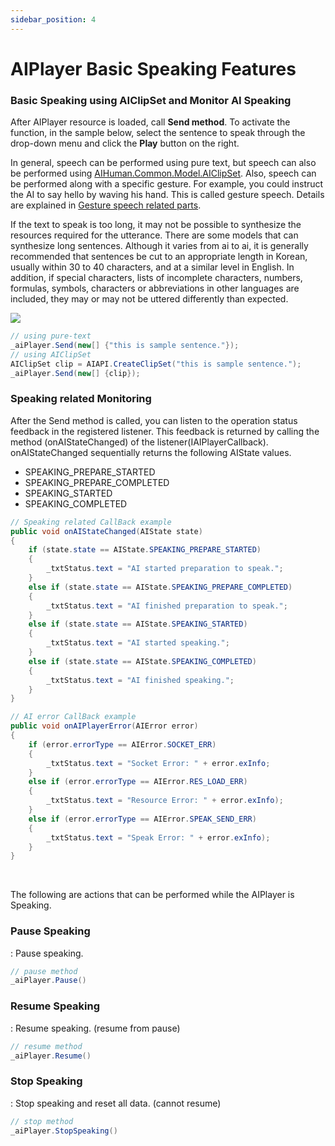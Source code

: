 ```yaml
---
sidebar_position: 4
---
```


# AIPlayer Basic Speaking Features

### Basic Speaking using AIClipSet and Monitor AI Speaking

After AIPlayer resource is loaded, call **Send method**. To activate the function, in the sample below, select the sentence to speak through the drop-down menu and click the **Play** button on the right.

In general, speech can be performed using pure text, but speech can also be performed using [AIHuman.Common.Model.AIClipSet](#main-class-apis). Also, speech can be performed along with a specific gesture. For example, you could instruct the AI to say hello by waving his hand. This is called gesture speech. Details are explained in [Gesture speech related parts](#main-class-apis).

If the text to speak is too long, it may not be possible to synthesize the resources required for the utterance. There are some models that can synthesize long sentences. Although it varies from ai to ai, it is generally recommended that sentences be cut to an appropriate length in Korean, usually within 30 to 40 characters, and at a similar level in English. In addition, if special characters, lists of incomplete characters, numbers, formulas, symbols, characters or abbreviations in other languages are included, they may or may not be uttered differently than expected.

<img src="../img/windows/Speak_Haylyn.png" />

```c#
// using pure-text
_aiPlayer.Send(new[] {"this is sample sentence."});
// using AIClipSet
AIClipSet clip = AIAPI.CreateClipSet("this is sample sentence.");
_aiPlayer.Send(new[] {clip});
```

### Speaking related Monitoring

After the Send method is called, you can listen to the operation status feedback in the registered listener. This feedback is returned by calling the method (onAIStateChanged) of the listener(IAIPlayerCallback). onAIStateChanged sequentially returns the following AIState values. 

- SPEAKING_PREPARE_STARTED 
- SPEAKING_PREPARE_COMPLETED
- SPEAKING_STARTED
- SPEAKING_COMPLETED

```c#
// Speaking related CallBack example
public void onAIStateChanged(AIState state)
{
    if (state.state == AIState.SPEAKING_PREPARE_STARTED)
    {
        _txtStatus.text = "AI started preparation to speak.";
    } 
    else if (state.state == AIState.SPEAKING_PREPARE_COMPLETED)
    {
        _txtStatus.text = "AI finished preparation to speak.";
    }
    else if (state.state == AIState.SPEAKING_STARTED)
    {
        _txtStatus.text = "AI started speaking.";
    }
    else if (state.state == AIState.SPEAKING_COMPLETED)
    {
        _txtStatus.text = "AI finished speaking.";
    }
}

// AI error CallBack example
public void onAIPlayerError(AIError error)
{
    if (error.errorType == AIError.SOCKET_ERR)
    {
		_txtStatus.text = "Socket Error: " + error.exInfo;
    }
    else if (error.errorType == AIError.RES_LOAD_ERR)
    {
        _txtStatus.text = "Resource Error: " + error.exInfo);
    }
	else if (error.errorType == AIError.SPEAK_SEND_ERR)
    {
		_txtStatus.text = "Speak Error: " + error.exInfo);
    }
}
```
<br/>

The following are actions that can be performed while the AIPlayer is Speaking.

### Pause Speaking

: Pause speaking.
```c#
// pause method
_aiPlayer.Pause()
```

### Resume Speaking

: Resume speaking. (resume from pause)
```c#
// resume method
_aiPlayer.Resume()
```

### Stop Speaking

: Stop speaking and reset all data. (cannot resume)
```c#
// stop method
_aiPlayer.StopSpeaking()
```
